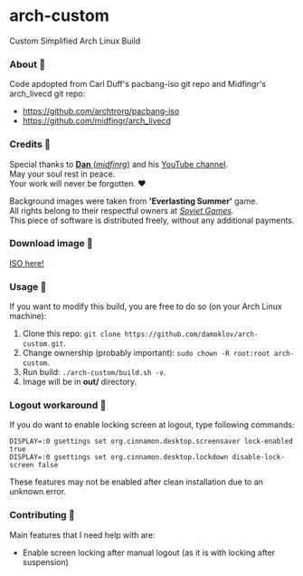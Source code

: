 # arch-custom
Custom Simplified Arch Linux Build

### About  :cactus:
Code apdopted from Carl Duff's pacbang-iso git repo and Midfingr's arch_livecd git repo: 
- https://github.com/archtrorg/pacbang-iso
- https://github.com/midfingr/arch_livecd

### Credits   :cactus:
Special thanks to [__Dan__ (_midfinrg_)](https://github.com/midfingr) and his [YouTube channel](https://www.youtube.com/user/midfingr).\
May your soul rest in peace.\
Your work will never be forgotten.
:heart:

Background images were taken from __'Everlasting Summer'__ game.\
All rights belong to their respectful owners at [_Soviet Games_](https://sovietgames.su/).\
This piece of software is distributed freely, without any additional payments.

### Download image  :cactus:
[ISO here!](https://www.dropbox.com/s/6rerw12kqgec1om/ArchLinuxCustom-2019.07.11-x86_64.iso?dl=0)


### Usage  :cactus:
If you want to modify this build, you are free to do so (on your Arch Linux machine):
1. Clone this repo: `git clone https://github.com/damoklov/arch-custom.git`.
2. Change ownership (probably important): `sudo chown -R root:root arch-custom`.
3. Run build: `./arch-custom/build.sh -v`.
4. Image will be in __out/__ directory.

### Logout workaround   :cactus:
If you do want to enable locking screen at logout, type following commands:
```
DISPLAY=:0 gsettings set org.cinnamon.desktop.screensaver lock-enabled true
DISPLAY=:0 gsettings set org.cinnamon.desktop.lockdown disable-lock-screen false
```
These features may not be enabled after clean installation due to an unknown error.

### Contributing   :cactus:
Main features that I need help with are:
* Enable screen locking after manual logout (as it is with locking after suspension)
